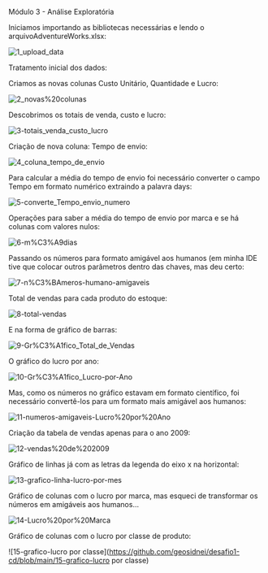 
Módulo 3 - Análise Exploratória

Iniciamos importando as bibliotecas necessárias e lendo o arquivoAdventureWorks.xlsx:


![1_upload_data](https://github.com/geosidnei/desafio1-cd/blob/main/1_upload_data.png)

Tratamento inicial dos dados:

Criamos as novas colunas Custo Unitário, Quantidade e Lucro:

![2_novas%20colunas](https://github.com/geosidnei/desafio1-cd/blob/main/2_novas%20colunas.png)

Descobrimos os totais de venda, custo e lucro:

![3-totais_venda_custo_lucro](https://github.com/geosidnei/desafio1-cd/blob/main/3-totais_venda_custo_lucro.png)

Criação de nova coluna: Tempo de envio:

![4_coluna_tempo_de_envio](https://github.com/geosidnei/desafio1-cd/blob/main/4_coluna_tempo_de_envio.png)

Para calcular a média do tempo de envio foi necessário converter o campo Tempo em formato numérico extraindo a palavra days:

![5-converte_Tempo_envio_numero](https://github.com/geosidnei/desafio1-cd/blob/main/5-converte_Tempo_envio_numero.png)

Operações para saber a média do tempo de envio por marca e se há colunas com valores nulos:


![6-m%C3%A9dias](https://github.com/geosidnei/desafio1-cd/blob/main/6-m%C3%A9dias.png)


Passando os números para formato amigável aos humanos (em minha IDE tive que colocar outros parâmetros dentro das chaves, mas deu certo:


![7-n%C3%BAmeros-humano-amigaveis](https://github.com/geosidnei/desafio1-cd/blob/main/7-n%C3%BAmeros-humano-amigaveis.png)

Total de vendas para cada produto do estoque:


![8-total-vendas](https://github.com/geosidnei/desafio1-cd/blob/main/8-total-vendas.png)


E na forma de gráfico de barras:

![9-Gr%C3%A1fico_Total_de_Vendas](https://github.com/geosidnei/desafio1-cd/blob/main/9-Gr%C3%A1fico_Total_de_Vendas.png)


O gráfico do lucro por ano:


![10-Gr%C3%A1fico_Lucro-por-Ano](https://github.com/geosidnei/desafio1-cd/blob/main/10-Gr%C3%A1fico_Lucro-por-Ano.png)

Mas, como os números no gráfico estavam em formato científico, foi necessário convertê-los para um formato mais amigável aos humanos:

![11-numeros-amigaveis-Lucro%20por%20Ano](https://github.com/geosidnei/desafio1-cd/blob/main/11-numeros-amigaveis-Lucro%20por%20Ano.png)

Criação da tabela de vendas apenas para o ano 2009:


![12-vendas%20de%202009](https://github.com/geosidnei/desafio1-cd/blob/main/12-vendas%20de%202009.png)


Gráfico de linhas já com as letras da legenda do eixo x na horizontal:


![13-grafico-linha-lucro-por-mes](https://github.com/geosidnei/desafio1-cd/blob/main/13-grafico-linha-lucro-por-mes)


Gráfico de colunas com o lucro por marca, mas esqueci de transformar os números em amigáveis aos humanos...


![14-Lucro%20por%20Marca](https://github.com/geosidnei/desafio1-cd/blob/main/14-Lucro%20por%20Marca)


Gráfico de colunas com o lucro por classe de produto:


![15-grafico-lucro por classe](https://github.com/geosidnei/desafio1-cd/blob/main/15-grafico-lucro por classe)
